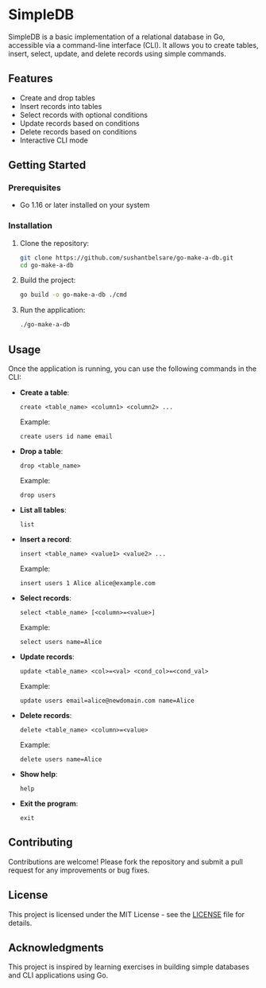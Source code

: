 
# SimpleDB

SimpleDB is a basic implementation of a relational database in Go, accessible via a command-line interface (CLI). It allows you to create tables, insert, select, update, and delete records using simple commands.

## Features

- Create and drop tables
- Insert records into tables
- Select records with optional conditions
- Update records based on conditions
- Delete records based on conditions
- Interactive CLI mode

## Getting Started

### Prerequisites

- Go 1.16 or later installed on your system

### Installation

1. Clone the repository:

   ```bash
   git clone https://github.com/sushantbelsare/go-make-a-db.git
   cd go-make-a-db
   ```
2. Build the project:

   ```bash
   go build -o go-make-a-db ./cmd
   ```

3. Run the application:

   ```bash
   ./go-make-a-db
   ```

## Usage

Once the application is running, you can use the following commands in the CLI:

- **Create a table**: 
  ```
  create <table_name> <column1> <column2> ...
  ```
  Example:
  ```
  create users id name email
  ```

- **Drop a table**:
  ```
  drop <table_name>
  ```
  Example:
  ```
  drop users
  ```

- **List all tables**:
  ```
  list
  ```

- **Insert a record**:
  ```
  insert <table_name> <value1> <value2> ...
  ```
  Example:
  ```
  insert users 1 Alice alice@example.com
  ```

- **Select records**:
  ```
  select <table_name> [<column>=<value>]
  ```
  Example:
  ```
  select users name=Alice
  ```

- **Update records**:
  ```
  update <table_name> <col>=<val> <cond_col>=<cond_val>
  ```
  Example:
  ```
  update users email=alice@newdomain.com name=Alice
  ```

- **Delete records**:
  ```
  delete <table_name> <column>=<value>
  ```
  Example:
  ```
  delete users name=Alice
  ```

- **Show help**:
  ```
  help
  ```

- **Exit the program**:
  ```
  exit
  ```

## Contributing

Contributions are welcome! Please fork the repository and submit a pull request for any improvements or bug fixes.

## License

This project is licensed under the MIT License - see the [LICENSE](LICENSE) file for details.

## Acknowledgments

This project is inspired by learning exercises in building simple databases and CLI applications using Go.
